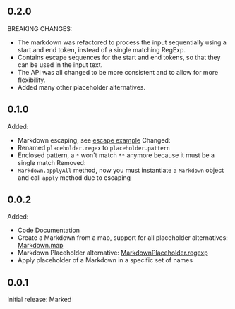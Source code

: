 ## 0.2.0

BREAKING CHANGES:
- The markdown was refactored to process the input sequentially using a start and end token,
instead of a single matching RegExp.
- Contains escape sequences for the start and end tokens, so that they can be used in the input text.
- The API was all changed to be more consistent and to allow for more flexibility.
- Added many other placeholder alternatives.

## 0.1.0

Added:
- Markdown escaping, see [escape example](https://github.com/DrafaKiller/Markdown-dart/blob/main/example/escape.dart)
Changed:
- Renamed `placeholder.regex` to `placeholder.pattern`
- Enclosed pattern, a `*` won't match `**` anymore because it must be a single match
Removed:
- `Markdown.applyAll` method, now you must instantiate a `Markdown` object and call `apply` method due to escaping

## 0.0.2

Added:
- Code Documentation
- Create a Markdown from a map, support for all placeholder alternatives: [Markdown.map](https://pub.dev/documentation/marked/latest/marked/Markdown/Markdown.map.html)
- Markdown Placeholder alternative: [MarkdownPlaceholder.regexp](https://pub.dev/documentation/marked/latest/marked/MarkdownPlaceholder/MarkdownPlaceholder.regexp.html)
- Apply placeholder of a Markdown in a specific set of names

## 0.0.1

Initial release: Marked